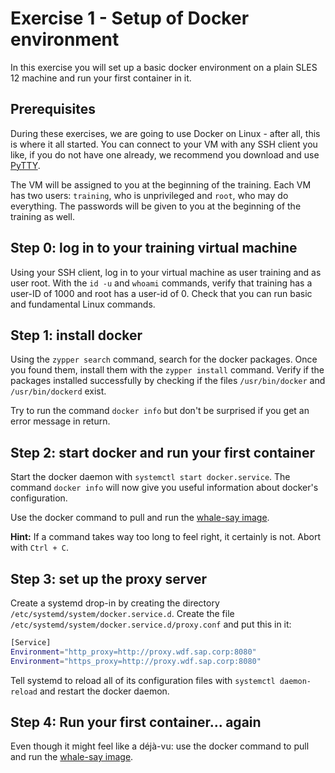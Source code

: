 # Exercise 1 - Setup of Docker environment

In this exercise you will set up a basic docker environment on a plain SLES 12 machine and run your first container in it.

## Prerequisites

During these exercises, we are going to use Docker on Linux - after all, this is where it all started.
You can connect to your VM with any SSH client you like, if you do not have one already, we recommend you download and use [PyTTY](https://plx172.wdf.sap.corp/K8S_Training/putty.exe).

The VM will be assigned to you at the beginning of the training. Each VM has two users: `training`, who is unprivileged and `root`, who may do everything. The passwords will be given to you at the beginning of the training as well.

## Step 0: log in to your training virtual machine

Using your SSH client, log in to your virtual machine as user training and as user root. With the `id -u` and `whoami` commands, verify that training has a user-ID of 1000 and root has a user-id of 0. Check that you can run basic and fundamental Linux commands.

## Step 1: install docker

Using the `zypper search` command, search for the docker packages. Once you found them, install them with the `zypper install` command. Verify if the packages installed successfully by checking if the files `/usr/bin/docker` and `/usr/bin/dockerd` exist.

Try to run the command `docker info` but don't be surprised if you get an error message in return.

## Step 2: start docker and run your first container

Start the docker daemon with `systemctl start docker.service`. The command `docker info` will now give you useful information about docker's configuration.

Use the docker command to pull and run the [whale-say image](https://hub.docker.com/r/docker/whalesay/).

**Hint:** If a command takes way too long to feel right, it certainly is not. Abort with `Ctrl + C`.

## Step 3: set up the proxy server

Create a systemd drop-in by creating the directory `/etc/systemd/system/docker.service.d`. Create the file `/etc/systemd/system/docker.service.d/proxy.conf` and put this in it:

```bash
[Service]
Environment="http_proxy=http://proxy.wdf.sap.corp:8080"
Environment="https_proxy=http://proxy.wdf.sap.corp:8080"
```

Tell systemd to reload all of its configuration files with `systemctl daemon-reload` and restart the docker daemon.

## Step 4:  Run your first container... again

Even though it might feel like a déjà-vu: use the docker command to pull and run the [whale-say image](https://hub.docker.com/r/docker/whalesay/).
